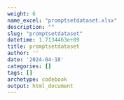 ```yaml
---
weight: 6
name_excel: "promptsetdataset.xlsx"
description: ""
slug: "promptsetdataset"
datetime: 1.7134463e+09
title: promptsetdataset
author: ''
date: '2024-04-18'
categories: []
tags: []
archetype: codebook
output: html_document
---
```


<div class="tabcontent"></div>
